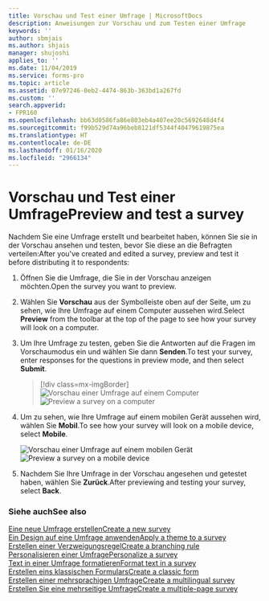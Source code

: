 ```yaml
---
title: Vorschau und Test einer Umfrage | MicrosoftDocs
description: Anweisungen zur Vorschau und zum Testen einer Umfrage
keywords: ''
author: sbmjais
ms.author: shjais
manager: shujoshi
applies_to: ''
ms.date: 11/04/2019
ms.service: forms-pro
ms.topic: article
ms.assetid: 07e97246-0eb2-4474-863b-363bd1a267fd
ms.custom: ''
search.appverid:
- FPR160
ms.openlocfilehash: bb63d0586fa86e803eb4a407ee20c5692648d4f4
ms.sourcegitcommit: f99b529d74a96beb8121df5344f40479619875ea
ms.translationtype: HT
ms.contentlocale: de-DE
ms.lasthandoff: 01/16/2020
ms.locfileid: "2966134"
---
```

# <a name="preview-and-test-a-survey"></a><span data-ttu-id="6190f-103">Vorschau und Test einer Umfrage</span><span class="sxs-lookup"><span data-stu-id="6190f-103">Preview and test a survey</span></span>

<span data-ttu-id="6190f-104">Nachdem Sie eine Umfrage erstellt und bearbeitet haben, können Sie sie in der Vorschau ansehen und testen, bevor Sie diese an die Befragten verteilen:</span><span class="sxs-lookup"><span data-stu-id="6190f-104">After you've created and edited a survey, preview and test it before distributing it to respondents:</span></span>

1.  <span data-ttu-id="6190f-105">Öffnen Sie die Umfrage, die Sie in der Vorschau anzeigen möchten.</span><span class="sxs-lookup"><span data-stu-id="6190f-105">Open the survey you want to preview.</span></span>

2.  <span data-ttu-id="6190f-106">Wählen Sie **Vorschau** aus der Symbolleiste oben auf der Seite, um zu sehen, wie Ihre Umfrage auf einem Computer aussehen wird.</span><span class="sxs-lookup"><span data-stu-id="6190f-106">Select **Preview** from the toolbar at the top of the page to see how your survey will look on a computer.</span></span>

3.  <span data-ttu-id="6190f-107">Um Ihre Umfrage zu testen, geben Sie die Antworten auf die Fragen im Vorschaumodus ein und wählen Sie dann **Senden**.</span><span class="sxs-lookup"><span data-stu-id="6190f-107">To test your survey, enter responses for the questions in preview mode, and then select **Submit**.</span></span>

    > [!div class=mx-imgBorder]
    > <span data-ttu-id="6190f-108">![Vorschau einer Umfrage auf einem Computer](media/preview-survey-computer.png "Vorschau einer Umfrage auf einem Computer")</span><span class="sxs-lookup"><span data-stu-id="6190f-108">![Preview a survey on a computer](media/preview-survey-computer.png "Preview a survey on a computer")</span></span>

4.  <span data-ttu-id="6190f-109">Um zu sehen, wie Ihre Umfrage auf einem mobilen Gerät aussehen wird, wählen Sie **Mobil**.</span><span class="sxs-lookup"><span data-stu-id="6190f-109">To see how your survey will look on a mobile device, select **Mobile**.</span></span>

    <span data-ttu-id="6190f-110">![Vorschau einer Umfrage auf einem mobilen Gerät ](media/preview-survey-mobile.png "Vorschau einer Umfrage auf einem mobilen Gerät")</span><span class="sxs-lookup"><span data-stu-id="6190f-110">![Preview a survey on a mobile device](media/preview-survey-mobile.png "Preview a survey on a mobile device")</span></span>

5.  <span data-ttu-id="6190f-111">Nachdem Sie Ihre Umfrage in der Vorschau angesehen und getestet haben, wählen Sie **Zurück**.</span><span class="sxs-lookup"><span data-stu-id="6190f-111">After previewing and testing your survey, select **Back**.</span></span>

### <a name="see-also"></a><span data-ttu-id="6190f-112">Siehe auch</span><span class="sxs-lookup"><span data-stu-id="6190f-112">See also</span></span>

[<span data-ttu-id="6190f-113">Eine neue Umfrage erstellen</span><span class="sxs-lookup"><span data-stu-id="6190f-113">Create a new survey</span></span>](create-new-survey.md)<br>
[<span data-ttu-id="6190f-114">Ein Design auf eine Umfrage anwenden</span><span class="sxs-lookup"><span data-stu-id="6190f-114">Apply a theme to a survey</span></span>](apply-theme.md)<br>
[<span data-ttu-id="6190f-115">Erstellen einer Verzweigungsregel</span><span class="sxs-lookup"><span data-stu-id="6190f-115">Create a branching rule</span></span>](create-branching-rule.md)<br>
[<span data-ttu-id="6190f-116">Personalisieren einer Umfrage</span><span class="sxs-lookup"><span data-stu-id="6190f-116">Personalize a survey</span></span>](personalize-survey.md)<br>
[<span data-ttu-id="6190f-117">Text in einer Umfrage formatieren</span><span class="sxs-lookup"><span data-stu-id="6190f-117">Format text in a survey</span></span>](survey-text-format.md)<br>
[<span data-ttu-id="6190f-118">Erstellen eins klassischen Formulars</span><span class="sxs-lookup"><span data-stu-id="6190f-118">Create a classic form</span></span>](create-classic-form.md)<br>
[<span data-ttu-id="6190f-119">Erstellen einer mehrsprachigen Umfrage</span><span class="sxs-lookup"><span data-stu-id="6190f-119">Create a multilingual survey</span></span>](create-multilingual-survey.md)<br>
[<span data-ttu-id="6190f-120">Erstellen Sie eine mehrseitige Umfrage</span><span class="sxs-lookup"><span data-stu-id="6190f-120">Create a multiple-page survey</span></span>](create-multipage-survey.md)
